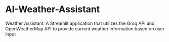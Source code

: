 # AI-Weather-Assistant
Weather Assistant: A Streamlit application that utilizes the Groq API and OpenWeatherMap API to provide current weather information based on user input
